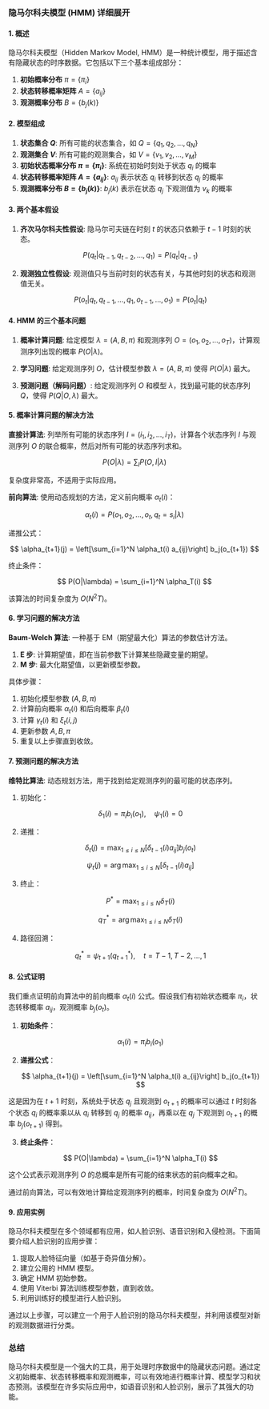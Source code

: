 ### 隐马尔科夫模型 (HMM) 详细展开

#### 1. 概述

隐马尔科夫模型（Hidden Markov Model, HMM）是一种统计模型，用于描述含有隐藏状态的时序数据。它包括以下三个基本组成部分：

1. **初始概率分布** $\pi = \{\pi_i\}$
2. **状态转移概率矩阵** $A = \{a_{ij}\}$
3. **观测概率分布** $B = \{b_j(k)\}$

#### 2. 模型组成

1. **状态集合 $Q$**: 所有可能的状态集合，如 $Q = \{q_1, q_2, \ldots, q_N\}$
2. **观测集合 $V$**: 所有可能的观测集合，如 $V = \{v_1, v_2, \ldots, v_M\}$
3. **初始状态概率分布 $\pi = \{\pi_i\}$**: 系统在初始时刻处于状态 $q_i$ 的概率
4. **状态转移概率矩阵 $A = \{a_{ij}\}$**: $a_{ij}$ 表示状态 $q_i$ 转移到状态 $q_j$ 的概率
5. **观测概率分布 $B = \{b_j(k)\}$**: $b_j(k)$ 表示在状态 $q_j$ 下观测值为 $v_k$ 的概率

#### 3. 两个基本假设

1. **齐次马尔科夫性假设**: 隐马尔可夫链在时刻 $t$ 的状态只依赖于 $t-1$ 时刻的状态。
   
   $$
   P(q_t | q_{t-1}, q_{t-2}, \ldots, q_1) = P(q_t | q_{t-1})
   $$

2. **观测独立性假设**: 观测值只与当前时刻的状态有关，与其他时刻的状态和观测值无关。
   
   $$
   P(o_t | q_t, q_{t-1}, \ldots, q_1, o_{t-1}, \ldots, o_1) = P(o_t | q_t)
   $$

#### 4. HMM 的三个基本问题

1. **概率计算问题**: 给定模型 $\lambda = (A, B, \pi)$ 和观测序列 $O = (o_1, o_2, \ldots, o_T)$，计算观测序列出现的概率 $P(O|\lambda)$。
   
2. **学习问题**: 给定观测序列 $O$，估计模型参数 $\lambda = (A, B, \pi)$ 使得 $P(O|\lambda)$ 最大。
   
3. **预测问题（解码问题）**: 给定观测序列 $O$ 和模型 $\lambda$，找到最可能的状态序列 $Q$，使得 $P(Q|O, \lambda)$ 最大。

#### 5. 概率计算问题的解决方法

**直接计算法**: 列举所有可能的状态序列 $I = (i_1, i_2, \ldots, i_T)$，计算各个状态序列 $I$ 与观测序列 $O$ 的联合概率，然后对所有可能的状态序列求和。

$$
P(O|\lambda) = \sum_{I} P(O, I|\lambda)
$$

复杂度非常高，不适用于实际应用。

**前向算法**: 使用动态规划的方法，定义前向概率 $\alpha_t(i)$：

$$
\alpha_t(i) = P(o_1, o_2, \ldots, o_t, q_t = s_i|\lambda)
$$

递推公式：

$$
\alpha_{t+1}(j) = \left[\sum_{i=1}^N \alpha_t(i) a_{ij}\right] b_j(o_{t+1})
$$

终止条件：

$$
P(O|\lambda) = \sum_{i=1}^N \alpha_T(i)
$$

该算法的时间复杂度为 $O(N^2 T)$。

#### 6. 学习问题的解决方法

**Baum-Welch 算法**: 一种基于 EM（期望最大化）算法的参数估计方法。

1. **E 步**: 计算期望值，即在当前参数下计算某些隐藏变量的期望。
2. **M 步**: 最大化期望值，以更新模型参数。

具体步骤：
1. 初始化模型参数 $(A, B, \pi)$
2. 计算前向概率 $\alpha_t(i)$ 和后向概率 $\beta_t(i)$
3. 计算 $\gamma_t(i)$ 和 $\xi_t(i, j)$
4. 更新参数 $A, B, \pi$
5. 重复以上步骤直到收敛。

#### 7. 预测问题的解决方法

**维特比算法**: 动态规划方法，用于找到给定观测序列的最可能的状态序列。

1. 初始化：
   
   $$
   \delta_1(i) = \pi_i b_i(o_1), \quad \psi_1(i) = 0
   $$

2. 递推：
   
   $$
   \delta_t(j) = \max_{1 \leq i \leq N} [\delta_{t-1}(i) a_{ij}] b_j(o_t)
   $$
   
   $$
   \psi_t(j) = \arg\max_{1 \leq i \leq N} [\delta_{t-1}(i) a_{ij}]
   $$

3. 终止：
   
   $$
   P^* = \max_{1 \leq i \leq N} \delta_T(i)
   $$
   
   $$
   q_T^* = \arg\max_{1 \leq i \leq N} \delta_T(i)
   $$

4. 路径回溯：
   
   $$
   q_t^* = \psi_{t+1}(q_{t+1}^*), \quad t = T-1, T-2, \ldots, 1
   $$

#### 8. 公式证明

我们重点证明前向算法中的前向概率 $\alpha_t(i)$ 公式。假设我们有初始状态概率 $\pi_i$，状态转移概率 $a_{ij}$，观测概率 $b_j(o_t)$。

1. **初始条件**：
   
   $$
   \alpha_1(i) = \pi_i b_i(o_1)
   $$

2. **递推公式**：

   $$
   \alpha_{t+1}(j) = \left[\sum_{i=1}^N \alpha_t(i) a_{ij}\right] b_j(o_{t+1})
   $$

这是因为在 $t+1$ 时刻，系统处于状态 $q_j$ 且观测到 $o_{t+1}$ 的概率可以通过 $t$ 时刻各个状态 $q_i$ 的概率乘以从 $q_i$ 转移到 $q_j$ 的概率 $a_{ij}$，再乘以在 $q_j$ 下观测到 $o_{t+1}$ 的概率 $b_j(o_{t+1})$ 得到。

3. **终止条件**：

   $$
   P(O|\lambda) = \sum_{i=1}^N \alpha_T(i)
   $$

这个公式表示观测序列 $O$ 的总概率是所有可能的结束状态的前向概率之和。

通过前向算法，可以有效地计算给定观测序列的概率，时间复杂度为 $O(N^2 T)$。

#### 9. 应用实例

隐马尔科夫模型在多个领域都有应用，如人脸识别、语音识别和入侵检测。下面简要介绍人脸识别的应用步骤：

1. 提取人脸特征向量（如基于奇异值分解）。
2. 建立公用的 HMM 模型。
3. 确定 HMM 初始参数。
4. 使用 Viterbi 算法训练模型参数，直到收敛。
5. 利用训练好的模型进行人脸识别。

通过以上步骤，可以建立一个用于人脸识别的隐马尔科夫模型，并利用该模型对新的观测数据进行分类。

### 总结

隐马尔科夫模型是一个强大的工具，用于处理时序数据中的隐藏状态问题。通过定义初始概率、状态转移概率和观测概率，可以有效地进行概率计算、模型学习和状态预测。该模型在许多实际应用中，如语音识别和人脸识别，展示了其强大的功能。